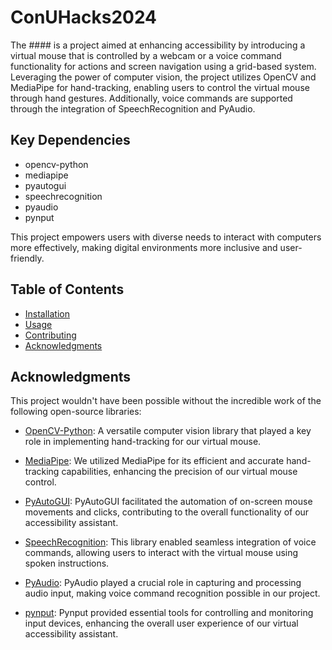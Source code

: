 # ConUHacks2024

The #### is a project aimed at enhancing accessibility by introducing a virtual mouse that is controlled by a webcam or a voice command functionality for actions and screen navigation using a grid-based system. Leveraging the power of computer vision, the project utilizes OpenCV and MediaPipe for hand-tracking, enabling users to control the virtual mouse through hand gestures. Additionally, voice commands are supported through the integration of SpeechRecognition and PyAudio.

## Key Dependencies
- opencv-python
- mediapipe
- pyautogui
- speechrecognition
- pyaudio
- pynput

This project empowers users with diverse needs to interact with computers more effectively, making digital environments more inclusive and user-friendly.

## Table of Contents
- [Installation](#installation)
- [Usage](#usage)
- [Contributing](#contributing)
- [Acknowledgments](#acknowledgments)

## Acknowledgments

This project wouldn't have been possible without the incredible work of the following open-source libraries:

- [OpenCV-Python](https://github.com/opencv/opencv-python): A versatile computer vision library that played a key role in implementing hand-tracking for our virtual mouse.

- [MediaPipe](https://github.com/google/mediapipe): We utilized MediaPipe for its efficient and accurate hand-tracking capabilities, enhancing the precision of our virtual mouse control.

- [PyAutoGUI](https://github.com/asweigart/pyautogui): PyAutoGUI facilitated the automation of on-screen mouse movements and clicks, contributing to the overall functionality of our accessibility assistant.

- [SpeechRecognition](https://github.com/Uberi/speech_recognition): This library enabled seamless integration of voice commands, allowing users to interact with the virtual mouse using spoken instructions.

- [PyAudio](https://github.com/intxcc/pyaudio): PyAudio played a crucial role in capturing and processing audio input, making voice command recognition possible in our project.

- [pynput](https://github.com/moses-palmer/pynput): Pynput provided essential tools for controlling and monitoring input devices, enhancing the overall user experience of our virtual accessibility assistant.
